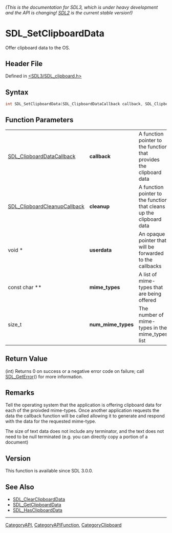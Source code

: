 ###### (This is the documentation for SDL3, which is under heavy development and the API is changing! [SDL2](https://wiki.libsdl.org/SDL2/) is the current stable version!)
# SDL_SetClipboardData

Offer clipboard data to the OS.

## Header File

Defined in [<SDL3/SDL_clipboard.h>](https://github.com/libsdl-org/SDL/blob/main/include/SDL3/SDL_clipboard.h)

## Syntax

```c
int SDL_SetClipboardData(SDL_ClipboardDataCallback callback, SDL_ClipboardCleanupCallback cleanup, void *userdata, const char **mime_types, size_t num_mime_types);
```

## Function Parameters

|                                                              |                    |                                                                      |
| ------------------------------------------------------------ | ------------------ | -------------------------------------------------------------------- |
| [SDL_ClipboardDataCallback](SDL_ClipboardDataCallback)       | **callback**       | A function pointer to the function that provides the clipboard data  |
| [SDL_ClipboardCleanupCallback](SDL_ClipboardCleanupCallback) | **cleanup**        | A function pointer to the function that cleans up the clipboard data |
| void *                                                       | **userdata**       | An opaque pointer that will be forwarded to the callbacks            |
| const char **                                                | **mime_types**     | A list of mime-types that are being offered                          |
| size_t                                                       | **num_mime_types** | The number of mime-types in the mime_types list                      |

## Return Value

(int) Returns 0 on success or a negative error code on failure; call
[SDL_GetError](SDL_GetError)() for more information.

## Remarks

Tell the operating system that the application is offering clipboard data
for each of the proivded mime-types. Once another application requests the
data the callback function will be called allowing it to generate and
respond with the data for the requested mime-type.

The size of text data does not include any terminator, and the text does
not need to be null terminated (e.g. you can directly copy a portion of a
document)

## Version

This function is available since SDL 3.0.0.

## See Also

- [SDL_ClearClipboardData](SDL_ClearClipboardData)
- [SDL_GetClipboardData](SDL_GetClipboardData)
- [SDL_HasClipboardData](SDL_HasClipboardData)

----
[CategoryAPI](CategoryAPI), [CategoryAPIFunction](CategoryAPIFunction), [CategoryClipboard](CategoryClipboard)


